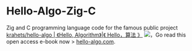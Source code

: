 # Hello-Algo-Zig-C
Zig and C programming language code for the famous public project [krahets/hello-algo | 《Hello, Algorithm》|《 Hello，算法 》](https://github.com/krahets/hello-algo) <img src="https://img.shields.io/github/stars/krahets/hello-algo?style=social"/>，Go read this open access e-book now > [hello-algo.com](https://www.hello-algo.com/). 